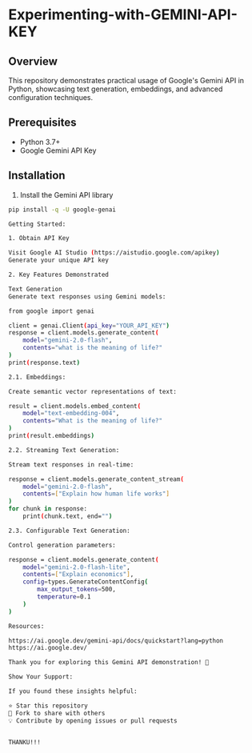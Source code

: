 # Experimenting-with-GEMINI-API-KEY

## Overview  
This repository demonstrates practical usage of Google's Gemini API in Python, showcasing text generation, embeddings, and advanced configuration techniques.  

## Prerequisites  
- Python 3.7+  
- Google Gemini API Key  

## Installation  

1. Install the Gemini API library  
```bash  
pip install -q -U google-genai

Getting Started:

1. Obtain API Key

Visit Google AI Studio (https://aistudio.google.com/apikey)
Generate your unique API key

2. Key Features Demonstrated

Text Generation
Generate text responses using Gemini models:

from google import genai  

client = genai.Client(api_key="YOUR_API_KEY")  
response = client.models.generate_content(  
    model="gemini-2.0-flash",   
    contents="what is the meaning of life?"  
)  
print(response.text)

2.1. Embeddings:

Create semantic vector representations of text:

result = client.models.embed_content(  
    model="text-embedding-004",  
    contents="What is the meaning of life?"  
)  
print(result.embeddings)  

2.2. Streaming Text Generation:

Stream text responses in real-time:

response = client.models.generate_content_stream(  
    model="gemini-2.0-flash",  
    contents=["Explain how human life works"]  
)  
for chunk in response:  
    print(chunk.text, end="")  

2.3. Configurable Text Generation:

Control generation parameters:

response = client.models.generate_content(  
    model="gemini-2.0-flash-lite",  
    contents=["Explain economics"],  
    config=types.GenerateContentConfig(  
        max_output_tokens=500,  
        temperature=0.1  
    )  
)  

Resources:

https://ai.google.dev/gemini-api/docs/quickstart?lang=python
https://ai.google.dev/

Thank you for exploring this Gemini API demonstration! 🚀

Show Your Support:

If you found these insights helpful:

⭐ Star this repository
🍴 Fork to share with others
💡 Contribute by opening issues or pull requests


THANKU!!!
